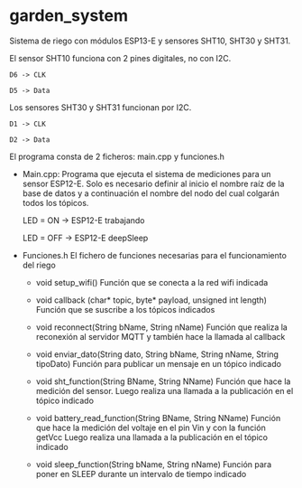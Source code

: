 # garden_system
Sistema de riego con módulos ESP13-E y sensores SHT10, SHT30 y SHT31.

  El sensor SHT10 funciona con 2 pines digitales, no con I2C.
  
    D6 -> CLK
    
    D5 -> Data
  
  Los sensores SHT30 y SHT31 funcionan por I2C.
  
    D1 -> CLK
  
    D2 -> Data

El programa consta de 2 ficheros: main.cpp y funciones.h

- Main.cpp:
  Programa que ejecuta el sistema de mediciones para un sensor ESP12-E.
  Solo es necesario definir al inicio el nombre raíz de la base de datos y a continuación el nombre del nodo del cual colgarán todos los tópicos. 
  
  
    LED = ON  -> ESP12-E trabajando
    
    LED = OFF -> ESP12-E deepSleep
    
  
- Funciones.h
  El fichero de funciones necesarias para el funcionamiento del riego
 
   - void setup_wifi()
        Función que se conecta a la red wifi indicada
 
   - void callback (char* topic, byte* payload, unsigned int length)
        Función que se suscribe a los tópicos indicados 
 
   - void reconnect(String bName, String nName)
        Función que realiza la reconexión al servidor MQTT 
        y también hace la llamada al callback
 
   - void enviar_dato(String dato, String bName, String nName, String tipoDato)
        Función para publicar un mensaje en un tópico indicado
 
   - void sht_function(String BName, String NName)
        Función que hace la medición del sensor. 
        Luego realiza una llamada a la publicación en el tópico indicado
 
   - void battery_read_function(String BName, String NName)
        Función que hace la medición del voltaje en el pin Vin y con la función getVcc
        Luego realiza una llamada a la publicación en el tópico indicado
 
   - void sleep_function(String bName, String nName)
        Función para poner en SLEEP durante un intervalo de tiempo indicado
